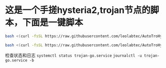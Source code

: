 # 这是一个手搓hysteria2,trojan节点的脚本，下面是一键脚本
```sh
bash <(curl -fsSL https://raw.githubusercontent.com/leolabtec/AutoTroHyste/main/install.sh)
```
```sh
bash <(curl -fsSL https://raw.githubusercontent.com/leolabtec/AutoTroHyste/main/install2.sh)
```

检查状态和日志
`systemctl status trojan-go.service`
`journalctl -u trojan-go.service -b`
